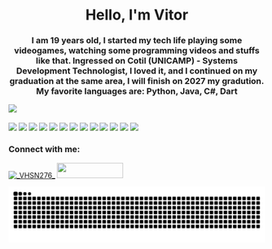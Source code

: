 <h1 align="center">Hello, I'm Vitor</h1>
<div>
  <h3 align='center'>I am 19 years old, I started my tech life playing some videogames, watching some programming videos and stuffs like that. Ingressed on Cotil (UNICAMP) - Systems Development Technologist, I loved it, and I continued on my graduation at the same area, I will finish on 2027 my gradution.<br>My favorite languages are: <bold>Python, Java, C#, Dart</bold></h3>
</div>
<div>
  <a href="">
  <img height="180em" src="https://github-readme-stats.vercel.app/api/top-langs/?username=VHSN276&layout=compact&theme=dark">
  </a>
</div>
<br>
<div>
  <img height="50em" src="https://cdn.jsdelivr.net/gh/devicons/devicon@latest/icons/csharp/csharp-original.svg" />
  <img height="50em" src="https://cdn.jsdelivr.net/gh/devicons/devicon@latest/icons/c/c-original.svg" />
  <img height="50em" src="https://cdn.jsdelivr.net/gh/devicons/devicon@latest/icons/java/java-original.svg" />
  <img height="50em" src="https://cdn.jsdelivr.net/gh/devicons/devicon@latest/icons/python/python-original.svg" />
  <img height="50em" src="https://cdn.jsdelivr.net/gh/devicons/devicon@latest/icons/django/django-plain.svg" />
  <img height="50em" src="https://cdn.jsdelivr.net/gh/devicons/devicon@latest/icons/dart/dart-original.svg" />
  <img height="50em" src="https://cdn.jsdelivr.net/gh/devicons/devicon@latest/icons/flutter/flutter-original.svg" />
  <img height="50em" src="https://cdn.jsdelivr.net/gh/devicons/devicon@latest/icons/html5/html5-original.svg" />
  <img height="50em" src="https://cdn.jsdelivr.net/gh/devicons/devicon@latest/icons/css3/css3-original.svg" />
  <img height="50em" src="https://cdn.jsdelivr.net/gh/devicons/devicon@latest/icons/javascript/javascript-original.svg" />
  <img height="50em" src="https://cdn.jsdelivr.net/gh/devicons/devicon@latest/icons/bootstrap/bootstrap-original.svg" />
  <img height="50em" src="https://cdn.jsdelivr.net/gh/devicons/devicon@latest/icons/git/git-original.svg" />
  <img height="50em" src="https://cdn.jsdelivr.net/gh/devicons/devicon@latest/icons/mysql/mysql-original.svg" />


</div>
<h3 align="left">Connect with me:</h3>
<p align="left">
<a href="https://instagram.com/_VHSN_" target="_blank"><img width="130em" height="30em" src="https://img.shields.io/badge/Instagram-E4405F?style=for-the-badge&logo=instagram&logoColor=white" alt="_VHSN276_" /></a>
<a href="www.linkedin.com/in/vitor-nascimento-b05b5430b" target="_blank"><img width="130em" height="30em" src="https://img.shields.io/badge/LinkedIn-0077B5?style=for-the-badge&logo=linkedin&logoColor=white"></a>
</p>

<div>
  <picture>
    <source media="(prefers-color-scheme: dark)" srcset="https://raw.githubusercontent.com/VHSN276/VHSN276/output/github-contribution-grid-snake-dark.svg">
    <source media="(prefers-color-scheme: light)" srcset="https://raw.githubusercontent.com/VHSN276/VHSN276/output/github-contribution-grid-snake.svg">
    <img alt="github contribution grid snake animation" src="https://raw.githubusercontent.com/VHSN276/VHSN276/output/github-contribution-grid-snake.svg">
  </picture>
</div>
